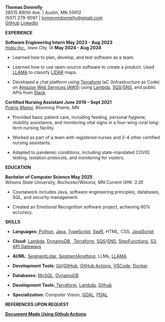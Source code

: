 **Thomas Donnelly**  
28515 890th Ave. \| Austin, MN 55912  
(507) 279-9097 \| tommymdonnelly@gmail.com  
[<u>GitHub</u>](https://github.com/TomTheTonk)
[<u>LinkedIn</u>](http://linkedin.com/in/thomas-donnelly-429405320)

**EXPERIENCE**

**Software Engineering Intern May 2023 - Aug 2023**  
*[<u>Hobu Inc.</u>](https://www.linkedin.com/company/hobu-inc), Iowa
City, IA* **May 2024 - Aug 2024**

- Learned how to plan, develop, and test software as a team.

- Learned how to use open-source software to create a product. Used
  [<u>LLAMA</u>](https://www.llama.com/) to classify
  [<u>LIDAR</u>](https://www.neonscience.org/resources/learning-hub/tutorials/lidar-basics)
  maps.

- Developed a chat platform using
  [<u>Terraform</u>](https://developer.hashicorp.com/terraform/language)
  IaC (Infrastructure as Code) on [<u>Amazon Web Services
  (AWS)</u>](https://aws.amazon.com/free/?gclid=CjwKCAiAiOa9BhBqEiwABCdG8xJm7dpo0Ifa4i8UYcSexU289wg1I5QgB0YQaTpD3Cc5l3oCR2H94hoCvTYQAvD_BwE&trk=6a4c3e9d-cdc9-4e25-8dd9-2bd8d15afbca&sc_channel=ps&ef_id=CjwKCAiAiOa9BhBqEiwABCdG8xJm7dpo0Ifa4i8UYcSexU289wg1I5QgB0YQaTpD3Cc5l3oCR2H94hoCvTYQAvD_BwE:G:s&s_kwcid=AL!4422!3!651751059777!e!!g!!amazon%20web%20services!19852662197!145019195737&all-free-tier.sort-by=item.additionalFields.SortRank&all-free-tier.sort-order=asc&awsf.Free%20Tier%20Types=*all&awsf.Free%20Tier%20Categories=*all)
  using
  [<u>Lambda</u>](https://aws.amazon.com/pm/lambda/?gclid=CjwKCAiAiOa9BhBqEiwABCdG8_-jcsK9i3KVP2t5NgupDXinpyF36M-7OgfzGPhJI0F8zaahD0sMmBoC8NIQAvD_BwE&trk=e0e0d4be-47fe-4336-ab69-7eece7f3d36e&sc_channel=ps&ef_id=CjwKCAiAiOa9BhBqEiwABCdG8_-jcsK9i3KVP2t5NgupDXinpyF36M-7OgfzGPhJI0F8zaahD0sMmBoC8NIQAvD_BwE:G:s&s_kwcid=AL!4422!3!652240143523!e!!g!!amazon%20lambda!19878797032!147151597893),
  [<u>SQS</u>](https://aws.amazon.com/sqs/)/[<u>SNS</u>](https://aws.amazon.com/sns/),
  and public APIs from [<u>Slack</u>](https://slack.com/).

**Certified Nursing Assistant June 2019 – Sept 2021**  
*[<u>Prairie Manor</u>](https://prairiemanorcare.com/), Blooming
Prairie, MN*

- Provided basic patient care, including feeding, personal hygiene,
  mobility assistance, and monitoring vital signs in a four-wing rural
  long-term nursing facility.

- Worked as part of a team with registered nurses and 2-4 other
  certified nursing assistants.

- Adapted to pandemic conditions, including state-mandated COVID
  testing, isolation protocols, and monitoring for visitors.

**EDUCATION**

**Bachelor of Computer Science May 2025**  
*Winona State University, Rochester/Winona, MN* *Current GPA: 3.35*

- Coursework includes Java, software engineering principles, databases,
  SQL, and security management.

- Created an Emotional Recognition software project, achieving 60%
  accuracy.

**SKILLS**

- **Languages:**[<u> Python</u>](https://www.python.org/),
  [<u>Java</u>](https://www.java.com/en/),
  [<u>TypeScript</u>](https://www.typescriptlang.org/),
  [<u>Swift</u>](https://www.swift.org/), HTML, CSS,
  [<u>JavaScript</u>](https://www.javascript.com/)

- **Cloud:**
  [<u>Lambda</u>](https://aws.amazon.com/pm/lambda/?gclid=CjwKCAiAiOa9BhBqEiwABCdG8_-jcsK9i3KVP2t5NgupDXinpyF36M-7OgfzGPhJI0F8zaahD0sMmBoC8NIQAvD_BwE&trk=e0e0d4be-47fe-4336-ab69-7eece7f3d36e&sc_channel=ps&ef_id=CjwKCAiAiOa9BhBqEiwABCdG8_-jcsK9i3KVP2t5NgupDXinpyF36M-7OgfzGPhJI0F8zaahD0sMmBoC8NIQAvD_BwE:G:s&s_kwcid=AL!4422!3!652240143523!e!!g!!amazon%20lambda!19878797032!147151597893),
  [<u>DynamoDB</u>](https://aws.amazon.com/dynamodb/),
  [<u> Terraform</u>](https://developer.hashicorp.com/terraform/language),
  [<u>SQS</u>](https://aws.amazon.com/sqs/)/[<u>SNS</u>](https://aws.amazon.com/sns/),
  [<u>StepFunctions</u>](https://aws.amazon.com/step-functions/),
  [<u>S3</u>](https://aws.amazon.com/s3/), [<u>API
  Gateways</u>](https://aws.amazon.com/api-gateway/)

- **AI/ML**:
  [<u>SegmentLidar</u>](https://github.com/Yarroudh/segment-lidar),
  [<u>SegmentAnything</u>](https://segment-anything.com/), LLMs,
  [<u>LLAMA</u>](https://www.llama.com/)

- **Development Tools**<span class="mark">:
  [<u>Git</u>](https://git-scm.com/)/[<u>GitHub</u>](https://github.com/),
  [<u>GitHub Actions</u>](https://github.com/TomTheTonk/Resume/actions),
  [<u>VSCode</u>](https://code.visualstudio.com/),
  [<u>Docker</u>](https://www.docker.com/)</span>

- **Databases:** [<u>MySQL</u>](https://www.mysql.com/),
  [<u>DynamoDB</u>](https://aws.amazon.com/dynamodb/)

- **Development
  Tools:**[<u> Terraform</u>](https://developer.hashicorp.com/terraform/language),
  [<u>Lambda</u>](https://aws.amazon.com/pm/lambda/?gclid=CjwKCAiAiOa9BhBqEiwABCdG8_-jcsK9i3KVP2t5NgupDXinpyF36M-7OgfzGPhJI0F8zaahD0sMmBoC8NIQAvD_BwE&trk=e0e0d4be-47fe-4336-ab69-7eece7f3d36e&sc_channel=ps&ef_id=CjwKCAiAiOa9BhBqEiwABCdG8_-jcsK9i3KVP2t5NgupDXinpyF36M-7OgfzGPhJI0F8zaahD0sMmBoC8NIQAvD_BwE:G:s&s_kwcid=AL!4422!3!652240143523!e!!g!!amazon%20lambda!19878797032!147151597893),
  [<u>Github</u>](https://github.com/)

- **Specialization:** Computer Vision,
  [<u>GDAL</u>](https://gdal.org/en/stable/),
  [<u>PDAL</u>](https://pdal.io/en/2.8.4/)

**REFERENCES UPON REQUEST**

[**<u>Document Made Using Github
Actions</u>**](http://github.com/TomTheTonk/Resume)
